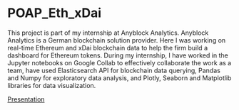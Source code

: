 # POAP_Eth_xDai

This project is part of my internship at Anyblock Analytics. Anyblock Analytics is a German blockchain solution provider. Here I was working on real-time Ethereum and xDai blockchain data to help the firm build a dashboard for Ethereum tokens. During my internship, I have worked in the Jupyter notebooks on Google Collab to effectively collaborate the work as a team, have used Elasticsearch API for blockchain data querying, Pandas and Numpy for exploratory data analysis, and Plotly, Seaborn and Matplotlib libraries for data visualization.


[Presentation](https://github.com/cv261/POAP_Eth_xDai/blob/master/Anyblock%20Analytics%20Presentation.pdf)
